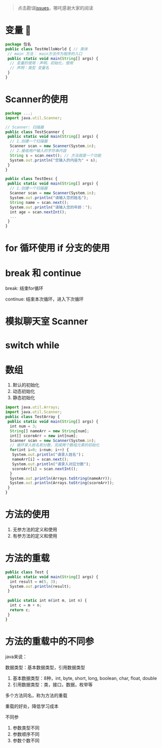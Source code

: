 > 点击勘误[issues](https://github.com/webVueBlog/learn-web/issues)，哪吒感谢大家的阅读

# 变量 📝

```js
package 包名
public class TestHelloWorld { // 类体
 // main 方法： main方法作为程序的入口
 public static void main(String[] args) {
  // 变量的使用：声明，初始化，使用
  // 声明：类型 变量名
 }
}
```

# Scanner的使用

```js
package ...;
import java.util.Scanner;

// Scanner: 扫描器
public class TestScanner {
 public static void main(String[] args) {
  // 1.创建一个扫描器
  Scanner scan = new Scanner(System.in);
  // 2.接收用户输入的字符串内容
  String s = scan.next(); // 方法就是一个功能
  System.out.println("您输入的内容为" + s);
 }
}
```

```js
public class TestDesc {
 public static void main(String[] args) {
  // 1.创建一个扫描器
  Scanner scan = new Scanner(System.in);
  System.out.println("请输入您的姓名");
  String name = scan.next();
  System.out.println("请输入您的年龄：");
  int age = scan.nextInt();
  ...
 }
}
```

# for 循环使用 if 分支的使用

# break 和 continue

break: 结束for循环

continue: 结束本次循环，进入下次循环

# 模拟聊天室 Scanner

# switch while

# 数组

1. 默认的初始化
2. 动态初始化
3. 静态初始化

```js
import java.util.Arrays;
import java.util.Scanner;
public class TestArray {
 public static void main(String[] args) {
  int num = 3;
  String[] nameArr = new String[num];
  int[] scoreArr = new int[num];
  Scanner scan = new Scanner(System.in);
  // 循环录入姓名和分数，完成两个数组元素的初始化
  for(int i=0; i<num; i++) {
   System.out.println("请录入姓名")；
   nameArr[i] = scan.next();
   System.out.println("请录入对应分数");
   scoreArr[i] = scan.nextInt();
  }
  System.out.println(Arrays.toString(nameArr));
  System.out.println(Arrays.toString(scoreArr));
 }
}
```

# 方法的使用

1. 无参方法的定义和使用
2. 有参方法的定义和使用

# 方法的重载

```js
public class Test {
 public static void main(String[] args) {
  int result = m(5, 3);
  System.out.println(result);
 }
 
 public static int m(int m, int n) {
  int c = m + n;
  return c;
 }
}
```

# 方法的重载中的不同参

java来说：

数据类型：基本数据类型，引用数据类型

1. 基本数据类型：8种，int, byte, short, long, boolean, char, float, double
2. 引用数据类型：类，接口，数据，枚举等

多个方法同名，称为方法的重载

重载的好处，降低学习成本

不同参

1. 参数类型不同
2. 参数顺序不同
3. 参数个数不同